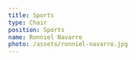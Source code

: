 ```yaml
---
title: Sports
type: Chair
position: Sports
name: Ronniel Navarro
photo: /assets/ronniel-navarro.jpg
---
```


